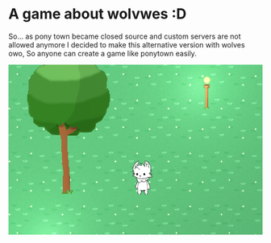 # A game about wolvwes :D

So... as pony town became closed source and custom servers are not allowed anymore
I decided to make this alternative version with wolves owo, So anyone can create a game
like ponytown easily.

![Alt text](wolfchat.png)
